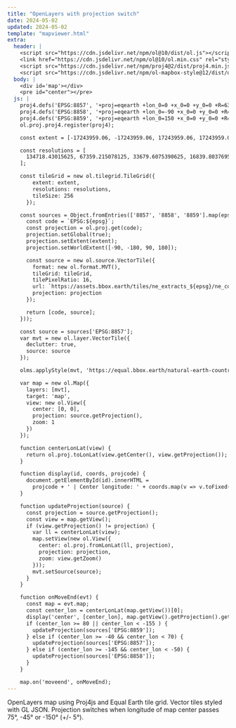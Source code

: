 ```yaml
---
title: "OpenLayers with projection switch"
date: 2024-05-02
updated: 2024-05-02
template: "mapviewer.html"
extra:
  header: |
    <script src="https://cdn.jsdelivr.net/npm/ol@10/dist/ol.js"></script>
    <link href="https://cdn.jsdelivr.net/npm/ol@10/ol.min.css" rel="stylesheet">
    <script src="https://cdn.jsdelivr.net/npm/proj4@2/dist/proj4.min.js"></script>
    <script src="https://cdn.jsdelivr.net/npm/ol-mapbox-style@12/dist/olms.js"></script>
  body: |
    <div id='map'></div>
    <pre id="center"></pre>
  js: |
    proj4.defs('EPSG:8857', '+proj=eqearth +lon_0=0 +x_0=0 +y_0=0 +R=6371008.7714 +units=m +no_defs +type=crs');
    proj4.defs('EPSG:8858', '+proj=eqearth +lon_0=-90 +x_0=0 +y_0=0 +R=6371008.7714 +units=m +no_defs +type=crs');
    proj4.defs('EPSG:8859', '+proj=eqearth +lon_0=150 +x_0=0 +y_0=0 +R=6371008.7714 +units=m +no_defs +type=crs');
    ol.proj.proj4.register(proj4);

    const extent = [-17243959.06, -17243959.06, 17243959.06, 17243959.06];

    const resolutions = [
      134718.43015625, 67359.215078125, 33679.6075390625, 16839.80376953125, 8419.901884765624, 4209.950942382812, 2104.975471191406, 1052.487735595703, 526.2438677978515, 263.12193389892576, 131.56096694946288, 65.78048347473144, 32.89024173736572, 16.44512086868286, 8.22256043434143, 4.111280217170715, 2.0556401085853575, 1.0278200542926788, 0.5139100271463394, 0.2569550135731697, 0.12847750678658484, 0.06423875339329242, 0.03211937669664621, 0.016059688348323106, 0.008029844174161553
    ];

    const tileGrid = new ol.tilegrid.TileGrid({
        extent: extent,
        resolutions: resolutions,
        tileSize: 256
      });

    const sources = Object.fromEntries(['8857', '8858', '8859'].map(epsg => {
      const code = `EPSG:${epsg}`;
      const projection = ol.proj.get(code);
      projection.setGlobal(true);
      projection.setExtent(extent);
      projection.setWorldExtent([-90, -180, 90, 180]);

      const source = new ol.source.VectorTile({
        format: new ol.format.MVT(),
        tileGrid: tileGrid,
        tilePixelRatio: 16,
        url: `https://assets.bbox.earth/tiles/ne_extracts_${epsg}/ne_countries/{z}/{x}/{y}.pbf`,
        projection: projection
      });

      return [code, source];
    }));

    const source = sources['EPSG:8857'];
    var mvt = new ol.layer.VectorTile({
      declutter: true,
      source: source
    });

    olms.applyStyle(mvt, 'https://equal.bbox.earth/natural-earth-countries-style.json');

    var map = new ol.Map({
      layers: [mvt],
      target: 'map',
      view: new ol.View({
        center: [0, 0],
        projection: source.getProjection(),
        zoom: 1
      })
    });

    function centerLonLat(view) {
      return ol.proj.toLonLat(view.getCenter(), view.getProjection());
    }

    function display(id, coords, projcode) {
      document.getElementById(id).innerHTML =
        projcode + ' | Center longitude: ' + coords.map(v => v.toFixed(2));
    }

    function updateProjection(source) {
      const projection = source.getProjection();
      const view = map.getView();
      if (view.getProjection() != projection) {
        var ll = centerLonLat(view);
        map.setView(new ol.View({
          center: ol.proj.fromLonLat(ll, projection),
          projection: projection,
          zoom: view.getZoom()
        }));
        mvt.setSource(source);
      }
    }

    function onMoveEnd(evt) {
      const map = evt.map;
      const center_lon = centerLonLat(map.getView())[0];
      display('center', [center_lon], map.getView().getProjection().getCode());
      if (center_lon >= 80 || center_lon < -155 ) {
        updateProjection(sources['EPSG:8859']);
      } else if (center_lon >= -40 && center_lon < 70) {
        updateProjection(sources['EPSG:8857']);
      } else if (center_lon >= -145 && center_lon < -50) {
        updateProjection(sources['EPSG:8858']);
      }
    }

    map.on('moveend', onMoveEnd);
---
```


OpenLayers map using Proj4js and Equal Earth tile grid. Vector tiles styled with GL JSON.
Projection switches when longitude of map center passes 75°, -45° or -150° (+/- 5°).
